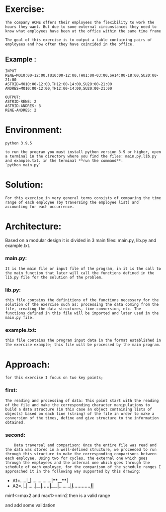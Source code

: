 # Exercise:

    The company ACME offers their employees the flexibility to work the hours they want. But due to some external circumstances they need to know what employees have been at the office within the same time frame

    The goal of this exercise is to output a table containing pairs of employees and how often they have coincided in the office.

## Example :

    INPUT
    RENE=MO10:00-12:00,TU10:00-12:00,TH01:00-03:00,SA14:00-18:00,SU20:00- 21:00
    ASTRID=MO10:00-12:00,TH12:00-14:00,SU20:00-21:00
    ANDRES=MO10:00-12:00,TH12:00-14:00,SU20:00-21:00

    OUTPUT:
    ASTRID-RENE: 2
    ASTRID-ANDRES: 3
    RENE-ANDRES: 2

# Environment:

    python 3.9.5

    to run the program you must install python version 3.9 or higher, open a terminal in the directory where you find the files: main.py,lib.py and example.txt. in the terminal **run the command**:
    `python main.py`

# Solution:

    For this exercise in very general terms consists of comparing the time range of each employee (by traversing the employee list) and accounting for each occurrence.

# Architecture:

Based on a modular design it is divided in 3 main files: main.py, lib.py and example.txt.

### main.py:

    It is the main file or input file of the program, in it is the call to the main function that later will call the functions defined in the lib.py file for the solution of the problem.

### lib.py:

    this file contains the definitions of the functions necessary for the solution of the exercise such as: processing the data coming from the file, creating the data structures, time conversion, etc. The functions defined in this file will be imported and later used in the main.py file.

### example.txt:

    this file contains the program input data in the format established in the exercise example; this file will be processed by the main program.

# Approach:

    for this exercise I focus on two key points;

### first:

    The reading and processing of data: This point start with the reading of the file and make the corresponding character manipulations to build a data structure (in this case an object containing lists of objects) based on each line (string) of the file in order to make a conversion of the times, define and give structure to the information obtained.

### second:

        Data traversal and comparison: Once the entire file was read and the data was stored in a well-defined structure, we proceeded to run through this structure to make the corresponding comparisons between each employee. Using two for cycles, the external one which goes through the employees and the internal one which goes through the schedule of each employee, for the comparison of the schedule ranges I approached it in the following way supported by this drawing:

- A1=.....|**\_**|................|**\*\***\_\_**\*\***|
- A2=.|\_|......|\_**\_|.....|\_\_\_**|.........|**_|............|_**|

min1<=max2 and max1>=min2 then is a valid range

and add some validation
